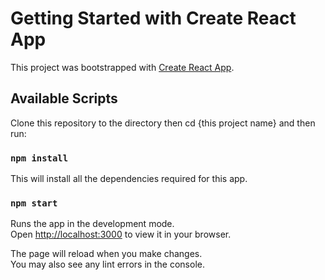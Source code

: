 # Getting Started with Create React App

This project was bootstrapped with [Create React App](https://github.com/facebook/create-react-app).

## Available Scripts

Clone this repository to the directory then cd {this project name} and then run:

### `npm install`

This will install all the dependencies required for this app.

### `npm start`

Runs the app in the development mode.\
Open [http://localhost:3000](http://localhost:3000) to view it in your browser.

The page will reload when you make changes.\
You may also see any lint errors in the console.